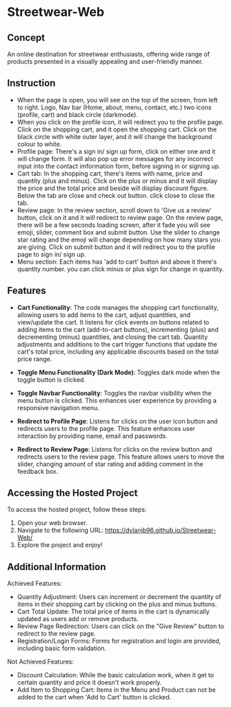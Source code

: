 # Streetwear-Web

## Concept
An online destination for streetwear enthusiasts, offering wide range of products presented in a visually appealing and user-friendly manner.


## Instruction
- When the page is open, you will see on the top of the screen, from left to right. Logo, Nav bar (Home, about, menu, contact, etc.) two icons (profile, cart) and black circle (darkmode).
- When you click on the profile icon, it will redirect you to the profile page. Click on the shopping cart, and it open the shopping cart. Click on the black circle with white outer layer, and it will change the background colour to white.
- Profile page: There's a sign in/ sign up form, click on either one and it will change form. It will also pop up error messages for any incorrect input into the contact imformation form, before signing in or signing up.
- Cart tab: In the shopping cart, there's items with name, price and quantity (plus and minus). Click on the plus or minus and it will display the price and the total price and beside will display discount figure. Below the tab are close and check out button. click close to close the tab.
- Review page: In the review section, scroll down to 'Give us a review' button, click on it and it will redirect to review page. On the review page, there will be a few seconds loading screen, after it fade you will see emoji, slider, comment box and submit button. Use the slider to change star rating and the emoji will change depending on how many stars you are giving. Click on submit button and it will redirect you to the profile page to sign in/ sign up.
- Menu section: Each items has 'add to cart' button and above it there's quantity number. you can click minus or plus sign for change in quantity.

## Features
- **Cart Functionality**: The code manages the shopping cart functionality, allowing users to add items to the cart, adjust quantities, and view/update the cart.
It listens for click events on buttons related to adding items to the cart (add-to-cart buttons), incrementing (plus) and decrementing (minus) quantities, and closing the cart tab.
Quantity adjustments and additions to the cart trigger functions that update the cart's total price, including any applicable discounts based on the total price range.

- **Toggle Menu Functionality (Dark Mode)**: Toggles dark mode when the toggle button is clicked.

- **Toggle Navbar Functionality**: Toggles the navbar visibility when the menu button is clicked. This enhances user experience by providing a responsive navigation menu.

- **Redirect to Profile Page**: Listens for clicks on the user icon button and redirects users to the profile page. This feature enhances user interaction by providing name, email and passwords.

- **Redirect to Review Page**: Listens for clicks on the review button and redirects users to the review page. This feature allows users to move the slider, changing amount of star rating and adding comment in the feedback box.


## Accessing the Hosted Project
To access the hosted project, follow these steps:
1. Open your web browser.
2. Navigate to the following URL: https://dylanjb96.github.io/Streetwear-Web/
3. Explore the project and enjoy!

## Additional Information
Achieved Features:
- Quantity Adjustment: Users can increment or decrement the quantity of items in their shopping cart by clicking on the plus and minus buttons.
- Cart Total Update: The total price of items in the cart is dynamically updated as users add or remove products.
- Review Page Redirection: Users can click on the "Give Review" button to redirect to the review page.
- Registration/Login Forms: Forms for registration and login are provided, including basic form validation.
  
Not Achieved Features:
- Discount Calculation: While the basic calculation work, when it get to certain quantity and price it doesn't work properly.
- Add Item to Shopping Cart: Items in the Menu and Product can not be added to the cart when 'Add to Cart' button is clicked.
